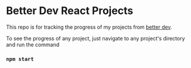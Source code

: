 # Better Dev React Projects

This repo is for tracking the progress of my projects from [better dev](https://www.better.dev/welcome-to-make-10-react-apps).

To see the progress of any project, just navigate to any project's directory and run the command

### `npm start`